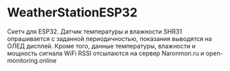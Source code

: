 # WeatherStationESP32
Скетч для ESP32. 
Датчик температуры и влажности SHR31 опрашивается с заданной периодичностью, показания выводятся на ОЛЕД дисплей.
Кроме того, данные температуры, влажности и мощность сигнала WiFi RSSI отсылаются на сервер Naronmon.ru и  open-monitoring.online
